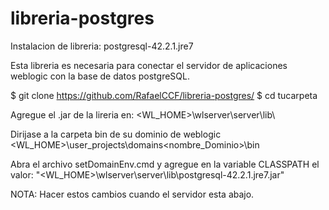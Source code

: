 # libreria-postgres

Instalacion de libreria: postgresql-42.2.1.jre7

Esta libreria es necesaria para conectar el servidor de aplicaciones weblogic con la base de datos postgreSQL.

$ git clone https://github.com/RafaelCCF/libreria-postgres/
$ cd tucarpeta

Agregue el .jar de la lireria en:
<WL_HOME>\wlserver\server\lib\

Dirijase a la carpeta bin de su dominio de weblogic
<WL_HOME>\user_projects\domains\<nombre_Dominio>\bin

Abra el archivo setDomainEnv.cmd y agregue en la variable CLASSPATH el valor: "<WL_HOME>\wlserver\server\lib\postgresql-42.2.1.jre7.jar"

NOTA: Hacer estos cambios cuando el servidor esta abajo.
